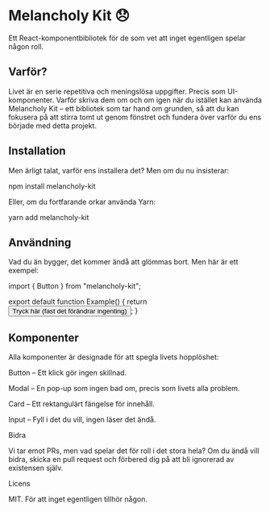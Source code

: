 # Melancholy Kit 😞

Ett React-komponentbibliotek för de som vet att inget egentligen spelar någon roll.

## Varför?

Livet är en serie repetitiva och meningslösa uppgifter. Precis som UI-komponenter. Varför skriva dem om och om igen när du istället kan använda Melancholy Kit – ett bibliotek som tar hand om grunden, så att du kan fokusera på att stirra tomt ut genom fönstret och fundera över varför du ens började med detta projekt.

## Installation

Men ärligt talat, varför ens installera det? Men om du nu insisterar:

npm install melancholy-kit

Eller, om du fortfarande orkar använda Yarn:

yarn add melancholy-kit

## Användning

Vad du än bygger, det kommer ändå att glömmas bort. Men här är ett exempel:

import { Button } from "melancholy-kit";

export default function Example() {
  return <Button>Tryck här (fast det förändrar ingenting)</Button>;
}


## Komponenter

Alla komponenter är designade för att spegla livets hopplöshet:

Button – Ett klick gör ingen skillnad.

Modal – En pop-up som ingen bad om, precis som livets alla problem.

Card – Ett rektangulärt fängelse för innehåll.

Input – Fyll i det du vill, ingen läser det ändå.

Bidra

Vi tar emot PRs, men vad spelar det för roll i det stora hela? Om du ändå vill bidra, skicka en pull request och förbered dig på att bli ignorerad av existensen själv.

Licens

MIT. För att inget egentligen tillhör någon.

